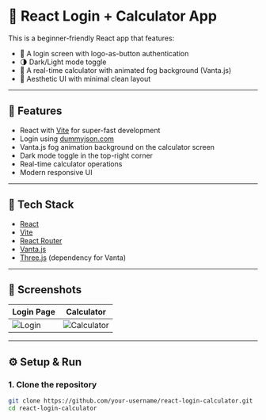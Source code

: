 # 🌟 React Login + Calculator App

This is a beginner-friendly React app that features:

- 🔐 A login screen with logo-as-button authentication
- 🌗 Dark/Light mode toggle
- 🧮 A real-time calculator with animated fog background (Vanta.js)
- 🎨 Aesthetic UI with minimal clean layout

---

## 🚀 Features

- React with [Vite](https://vitejs.dev/) for super-fast development
- Login using [dummyjson.com](https://dummyjson.com/)
- Vanta.js fog animation background on the calculator screen
- Dark mode toggle in the top-right corner
- Real-time calculator operations
- Modern responsive UI

---

## 🧱 Tech Stack

- [React](https://reactjs.org/)
- [Vite](https://vitejs.dev/)
- [React Router](https://reactrouter.com/)
- [Vanta.js](https://github.com/tengbao/vanta)
- [Three.js](https://threejs.org/) (dependency for Vanta)

---

## 📸 Screenshots

| Login Page | Calculator |
|------------|------------|
| ![Login](./screenshots/login.png) | ![Calculator](./screenshots/calculator.png) |

---

## ⚙️ Setup & Run

### 1. Clone the repository
```bash
git clone https://github.com/your-username/react-login-calculator.git
cd react-login-calculator
